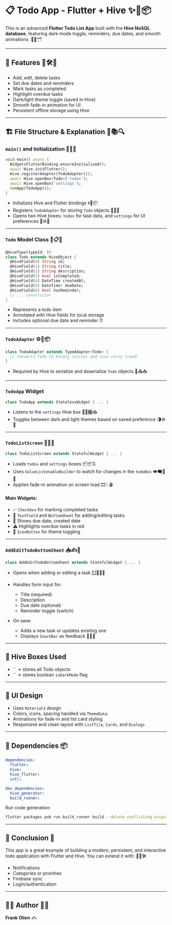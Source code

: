 # 📋 Todo App - Flutter + Hive ✨📝📦

This is an advanced **Flutter Todo List App** built with the **Hive NoSQL database**, featuring dark mode toggle, reminders, due dates, and smooth animations. 🧠📲🗂️

---

## 🚀 Features 🚧🛠️🎯

* Add, edit, delete tasks
* Set due dates and reminders
* Mark tasks as completed
* Highlight overdue tasks
* Dark/light theme toggle (saved in Hive)
* Smooth fade-in animation for UI
* Persistent offline storage using Hive

---

## 🏗️ File Structure & Explanation 🧱📚🔍

### `main()` and Initialization 🧪🔧🚀

```dart
void main() async {
  WidgetsFlutterBinding.ensureInitialized();
  await Hive.initFlutter();
  Hive.registerAdapter(TodoAdapter());
  await Hive.openBox<Todo>('todos');
  await Hive.openBox('settings');
  runApp(TodoApp());
}
```

* Initializes Hive and Flutter bindings 🌀🧰📦
* Registers `TodoAdapter` for storing `Todo` objects 🔖📁🧠
* Opens two Hive boxes: `todos` for task data, and `settings` for UI preferences 📂⚙️📝

---

### `Todo` Model Class 🧾📋📌

```dart
@HiveType(typeId: 0)
class Todo extends HiveObject {
  @HiveField(0) String id;
  @HiveField(1) String title;
  @HiveField(2) String description;
  @HiveField(3) bool isCompleted;
  @HiveField(4) DateTime createdAt;
  @HiveField(5) DateTime? dueDate;
  @HiveField(6) bool hasReminder;
  // ... constructor
}
```

* Represents a todo item 
* Annotated with Hive fields for local storage 
* Includes optional due date and reminder ⏰

---

### `TodoAdapter` ⚙️🔁📦

```dart
class TodoAdapter extends TypeAdapter<Todo> {
  // Converts Todo to binary (write) and vice versa (read)
}
```

* Required by Hive to serialize and deserialize `Todo` objects 🧰📤📥

---

### `TodoApp` Widget 

```dart
class TodoApp extends StatelessWidget { ... }
```

* Listens to the `settings` Hive box 🕵️‍♂️🎛️📥
* Toggles between dark and light themes based on saved preference 🌗⚙️🎨

---

### `TodoListScreen` 📝📄📲

```dart
class TodoListScreen extends StatefulWidget { ... }
```

* Loads `todos` and `settings` boxes 📦📦🔃
* Uses `ValueListenableBuilder` to watch for changes in the `todoBox` 👁️‍🗨️🎯🧠
* Applies fade-in animation on screen load 🎞️✨🎬

#### Main Widgets:

* ✅ `Checkbox` for marking completed tasks
* 📝 `TextField` and `BottomSheet` for adding/editing tasks
* 📅 Shows due date, created date
* ⚠️ Highlights overdue tasks in red
* 🌙 `IconButton` for theme toggling

---

### `AddEditTodoBottomSheet` 📥✍️🧾

```dart
class AddEditTodoBottomSheet extends StatefulWidget { ... }
```

* Opens when adding or editing a task 🪟🧑‍💻📌
* Handles form input for:

  * Title (required)
  * Description
  * Due date (optional)
  * Reminder toggle (switch)
* On save:

  * Adds a new task or updates existing one
  * Displays `SnackBar` as feedback 🥪📩📣

---

## 💾 Hive Boxes Used 

* \`\` → stores all Todo objects
* \`\` → stores boolean `isDarkMode` flag

---

## 📱 UI Design

* Uses `Material3` design 
* Colors, icons, spacing handled via `ThemeData` 
* Animations for fade-in and list card styling 
* Responsive and clean layout with `ListTile`, `Cards`, and `Dialogs` 

---

## 🔧 Dependencies 📦

```yaml
dependencies:
  flutter:
  hive:
  hive_flutter:
  intl:

dev_dependencies:
  hive_generator:
  build_runner:
```

Run code generation:

```bash
flutter packages pub run build_runner build --delete-conflicting-outputs
```

---

## 📎 Conclusion 📌

This app is a great example of building a modern, persistent, and interactive todo application with Flutter and Hive. You can extend it with: 🚀🧱🛠️

* Notifications
* Categories or priorities
* Firebase sync
* Login/authentication

---

## 👨‍💻 Author 🧑‍💻

**Frank Olien** ✍
